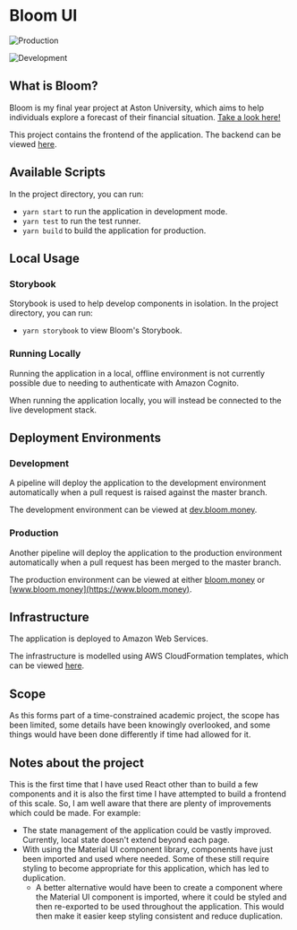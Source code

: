 # Bloom UI

![Production](https://github.com/swardeo/bloom-ui/workflows/Production%20Release/badge.svg?branch=master)

![Development](https://github.com/swardeo/bloom-ui/workflows/Development%20Release/badge.svg)

## What is Bloom?

Bloom is my final year project at Aston University, which aims to help individuals explore a forecast of their financial situation. [Take a look here!](https://bloom.money/)

This project contains the frontend of the application. The backend can be viewed [here](https://github.com/swardeo/bloom-services).

## Available Scripts

In the project directory, you can run:

-   `yarn start` to run the application in development mode.
-   `yarn test` to run the test runner.
-   `yarn build` to build the application for production.

## Local Usage

### Storybook

Storybook is used to help develop components in isolation. In the project directory, you can run:

-   `yarn storybook` to view Bloom's Storybook.

### Running Locally

Running the application in a local, offline environment is not currently possible due to needing to authenticate with Amazon Cognito.

When running the application locally, you will instead be connected to the live development stack.

## Deployment Environments

### Development

A pipeline will deploy the application to the development environment automatically when a pull request is raised against the master branch.

The development environment can be viewed at [dev.bloom.money](https://dev.bloom.money).

### Production

Another pipeline will deploy the application to the production environment automatically when a pull request has been merged to the master branch.

The production environment can be viewed at either [bloom.money](https://bloom.money) or [www.bloom.money](https://www.bloom.money).

## Infrastructure

The application is deployed to Amazon Web Services.

The infrastructure is modelled using AWS CloudFormation templates, which can be viewed [here](.cloudformation/stack.yaml).

## Scope

As this forms part of a time-constrained academic project, the scope has been limited, some details have been knowingly overlooked, and some things would have been done differently if time had allowed for it.

## Notes about the project

This is the first time that I have used React other than to build a few components and it is also the first time I have attempted to build a frontend of this scale. So, I am well aware that there are plenty of improvements which could be made. For example:

-   The state management of the application could be vastly improved. Currently, local state doesn't extend beyond each page.
-   With using the Material UI component library, components have just been imported and used where needed. Some of these still require styling to become appropriate for this application, which has led to duplication.
    -   A better alternative would have been to create a component where the Material UI component is imported, where it could be styled and then re-exported to be used throughout the application. This would then make it easier keep styling consistent and reduce duplication.
